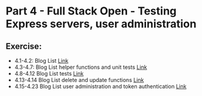 # Part 4 - Full Stack Open - Testing Express servers, user administration

## Exercise:
* 4.1-4.2: Blog List [Link](https://fullstackopen.com/en/part4/structure_of_backend_application_introduction_to_testing#exercises-4-1-4-2)
* 4.3-4.7: Blog List helper functions and unit tests [Link](https://fullstackopen.com/en/part4/structure_of_backend_application_introduction_to_testing#exercises-4-3-4-7)
* 4.8-4.12 Blog List tests [Link](https://fullstackopen.com/en/part4/testing_the_backend#exercises-4-8-4-12)
* 4.13-4.14 Blog List delete and update functions [Link](https://fullstackopen.com/en/part4/testing_the_backend#exercises-4-13-4-14)
* 4.15-4.23 Blog List user administration and token authentication [Link](https://fullstackopen.com/en/part4/token_authentication#exercises-4-15-4-23)